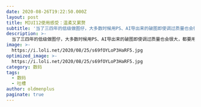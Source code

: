 ```yaml
---
date: 2020-08-26T19:22:50.000Z
layout: post
title: MIUI12使用感受：温柔又累赘
subtitle: '当了三四年的低级做图仔，大多数时候用PS、AI导出来的破图即使调过质量也会很大，都要用别的图片压缩工具来压低大小。这几年来，图片压缩工具囤都囤了一大堆，一直都不知道哪个更好用，最近终于鼓起了勇气来测评这一堆工具'
description: >-
  当了三四年的低级做图仔，大多数时候用PS、AI导出来的破图即使调过质量也会很大，都要用别的图片压缩工具来压低大小。这几年来，图片压缩工具囤都囤了一大堆，一直都不知道哪个更好用，最近终于鼓起了勇气来测评这一堆工具
image: >-
  https://i.loli.net/2020/08/25/s69fOYLoP3HaRF5.jpg
optimized_image: >-
  https://i.loli.net/2020/08/25/s69fOYLoP3HaRF5.jpg
category: 数码
tags:
  - 数码
  - 吐槽
author: oldmenplus
paginate: true
---
```



